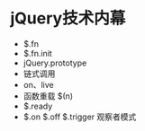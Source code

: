 # jQuery技术内幕
<!-- TODO -->

- $.fn
- $.fn.init
- jQuery.prototype
- 链式调用
- on、live
- 函数重载 $(n)
- $.ready
- $.on $.off $.trigger 观察者模式
